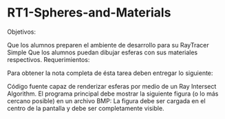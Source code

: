 # RT1-Spheres-and-Materials
Objetivos:

Que los alumnos preparen el ambiente de desarrollo para su RayTracer Simple
Que los alumnos puedan dibujar esferas con sus materiales respectivos.
Requerimientos:

Para obtener la nota completa de ésta tarea deben entregar lo siguiente:

Código fuente capaz de renderizar esferas por medio de un Ray Intersect Algorithm.
El programa principal debe mostrar la siguiente figura (o lo más cercano posible) en un archivo BMP:
La figura debe ser cargada en el centro de la pantalla y debe ser completamente visible.